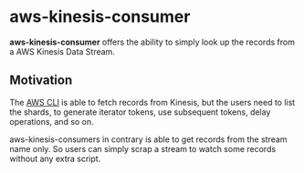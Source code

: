 # aws-kinesis-consumer

**aws-kinesis-consumer** offers the ability to simply look up the records from a AWS Kinesis Data Stream.

## Motivation

The [AWS CLI](https://awscli.amazonaws.com/v2/documentation/api/latest/reference/kinesis/index.html) is able to fetch
records from Kinesis, but the users need to list the shards, to generate iterator tokens, use subsequent tokens, delay
operations, and so on.

aws-kinesis-consumers in contrary is able to get records from the stream name only. So users can simply scrap a stream
to watch some records without any extra script.
